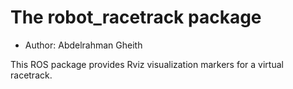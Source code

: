 # The robot_racetrack package

- Author: Abdelrahman Gheith

This ROS package provides Rviz visualization markers for a virtual racetrack.
